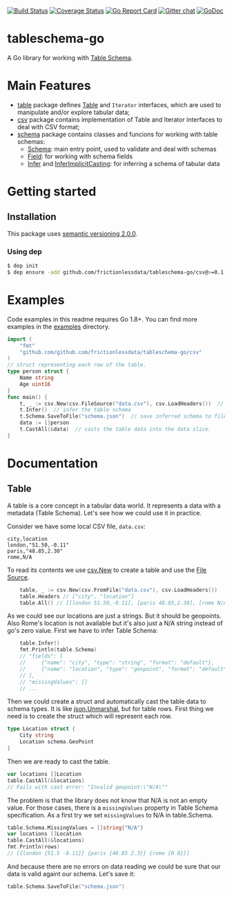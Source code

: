 [![Build Status](https://travis-ci.org/frictionlessdata/tableschema-go.svg?branch=master)](https://travis-ci.org/frictionlessdata/tableschema-go) [![Coverage Status](https://coveralls.io/repos/github/frictionlessdata/tableschema-go/badge.svg?branch=master)](https://coveralls.io/github/frictionlessdata/tableschema-go?branch=master) [![Go Report Card](https://goreportcard.com/badge/github.com/frictionlessdata/tableschema-go)](https://goreportcard.com/report/github.com/frictionlessdata/tableschema-go) [![Gitter chat](https://badges.gitter.im/gitterHQ/gitter.png)](https://gitter.im/frictionlessdata/chat) [![GoDoc](https://godoc.org/github.com/frictionlessdata/tableschema-go?status.svg)](https://godoc.org/github.com/frictionlessdata/tableschema-go)

# tableschema-go
A Go library for working with [Table Schema](http://specs.frictionlessdata.io/table-schema/).


# Main Features

* [table](https://godoc.org/github.com/frictionlessdata/tableschema-go/table) package defines [Table](https://godoc.org/github.com/frictionlessdata/tableschema-go/csv#Table) and `Iterator` interfaces, which are used to manipulate and/or explore tabular data;
* [csv](https://godoc.org/github.com/frictionlessdata/tableschema-go/csv) package contains implementation of Table and Iterator interfaces to deal with CSV format;
* [schema](https://github.com/frictionlessdata/tableschema-go/tree/master/schema) package contains classes and funcions for working with table schemas:
     * [Schema](https://godoc.org/github.com/frictionlessdata/tableschema-go/schema#Schema): main entry point, used to validate and deal with schemas
     * [Field](https://godoc.org/github.com/frictionlessdata/tableschema-go/schema#Field): for working with schema fields
     * [Infer](https://godoc.org/github.com/frictionlessdata/tableschema-go/schema#Schema) and [InferImplicitCasting](https://godoc.org/github.com/frictionlessdata/tableschema-go/schema#InferImplicitCasting): for inferring a schema of tabular data
     

# Getting started

## Installation

This package uses [semantic versioning 2.0.0](http://semver.org/). 

### Using dep

```sh
$ dep init
$ dep ensure -add github.com/frictionlessdata/tableschema-go/csv@>=0.1
```

# Examples

Code examples in this readme requires Go 1.8+. You can find more examples in the [examples](https://github.com/frictionlessdata/tableschema-go/tree/master/examples) directory.

```go
import (
    "fmt"
    "github.com/github.com/frictionlessdata/tableschema-go/csv"
)
// struct representing each row of the table.
type person struct {
    Name string
    Age uint16
}
func main() {
    t, _ := csv.New(csv.FileSource("data.csv"), csv.LoadHeaders())  // load table
    t.Infer()  // infer the table schema
    t.Schema.SaveToFile("schema.json")  // save inferred schema to file
    data := []person
    t.CastAll(&data)  // casts the table data into the data slice.
}
```
# Documentation

## Table

A table is a core concept in a tabular data world. It represents a data with a metadata (Table Schema). Let's see how we could use it in practice.

Consider we have some local CSV file, `data.csv`:

```csv
city,location
london,"51.50,-0.11"
paris,"48.85,2.30"
rome,N/A
```

To read its contents we use [csv.New](https://godoc.org/github.com/frictionlessdata/tableschema-go/csv#New) to create a table and use the [File](https://godoc.org/github.com/frictionlessdata/tableschema-go/csv#FromFile) [Source](https://godoc.org/github.com/frictionlessdata/tableschema-go/csv#Source).

```go
    table, _ := csv.New(csv.FromFile("data.csv"), csv.LoadHeaders())
    table.Headers // ["city", "location"]
    table.All() // [[london 51.50,-0.11], [paris 48.85,2.30], [rome N/A]]
```

As we could see our locations are just a strings. But it should be geopoints. Also Rome's location is not available but it's also just a N/A string instead of go's zero value. First we have to infer Table Schema:

```go
    table.Infer()
    fmt.Println(table.Schema)
	// "fields": [
	//     {"name": "city", "type": "string", "format": "default"},
	//     {"name": "location", "type": "geopoint", "format": "default"},
	// ],
	// "missingValues": []
    // ...
```

Then we could create a struct and automatically cast the table data to schema types. It is like [json.Unmarshal](https://golang.org/pkg/encoding/json/#Unmarshal), but for table rows. First thing we need is to create the struct which will represent each row.

```go
type Location struct {
    City string
    Location schema.GeoPoint
}
```

Then we are ready to cast the table.

```go
var locations []Location
table.CastAll(&locations)
// Fails with cast error: "Invalid geopoint:\"N/A\""
```

The problem is that the library does not know that N/A is not an empty value. For those cases, there is a `missingValues` property in Table Schema specification. As a first try we set `missingValues` to N/A in table.Schema.

```go
table.Schema.MissingValues = []string{"N/A"}
var locations []Location
table.CastAll(&locations)
fmt.Println(rows)
// [{london {51.5 -0.11}} {paris {48.85 2.3}} {rome {0 0}}]
```

And because there are no errors on data reading we could be sure that our data is valid againt our schema. Let's save it:

```go
table.Schema.SaveToFile("schema.json")
```